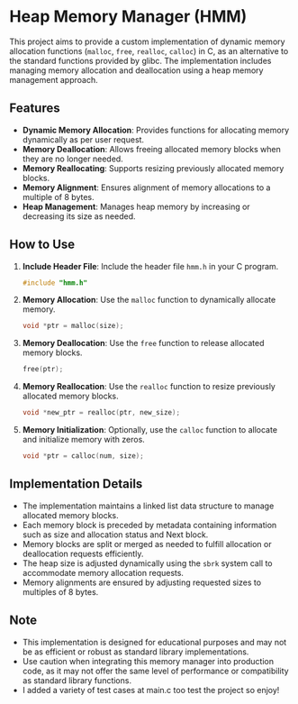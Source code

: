 # Heap Memory Manager (HMM)

This project aims to provide a custom implementation of dynamic memory allocation functions (`malloc`, `free`, `realloc`, `calloc`) in C, as an alternative to the standard functions provided by glibc. The implementation includes managing memory allocation and deallocation using a heap memory management approach.

## Features

- **Dynamic Memory Allocation**: Provides functions for allocating memory dynamically as per user request.
- **Memory Deallocation**: Allows freeing allocated memory blocks when they are no longer needed.
- **Memory Reallocating**: Supports resizing previously allocated memory blocks.
- **Memory Alignment**: Ensures alignment of memory allocations to a multiple of 8 bytes.
- **Heap Management**: Manages heap memory by increasing or decreasing its size as needed.

## How to Use

1. **Include Header File**: Include the header file `hmm.h` in your C program.
   ```c
   #include "hmm.h"
   ```

2. **Memory Allocation**: Use the `malloc` function to dynamically allocate memory.
   ```c
   void *ptr = malloc(size);
   ```

3. **Memory Deallocation**: Use the `free` function to release allocated memory blocks.
   ```c
   free(ptr);
   ```

4. **Memory Reallocation**: Use the `realloc` function to resize previously allocated memory blocks.
   ```c
   void *new_ptr = realloc(ptr, new_size);
   ```

5. **Memory Initialization**: Optionally, use the `calloc` function to allocate and initialize memory with zeros.
   ```c
   void *ptr = calloc(num, size);
   ```

## Implementation Details

- The implementation maintains a linked list data structure to manage allocated memory blocks.
- Each memory block is preceded by metadata containing information such as size and allocation status and Next block.
- Memory blocks are split or merged as needed to fulfill allocation or deallocation requests efficiently.
- The heap size is adjusted dynamically using the `sbrk` system call to accommodate memory allocation requests.
- Memory alignments are ensured by adjusting requested sizes to multiples of 8 bytes.

## Note

- This implementation is designed for educational purposes and may not be as efficient or robust as standard library implementations.
- Use caution when integrating this memory manager into production code, as it may not offer the same level of performance or compatibility as standard library functions.
- I added a variety of test cases at main.c too test the project so enjoy!
